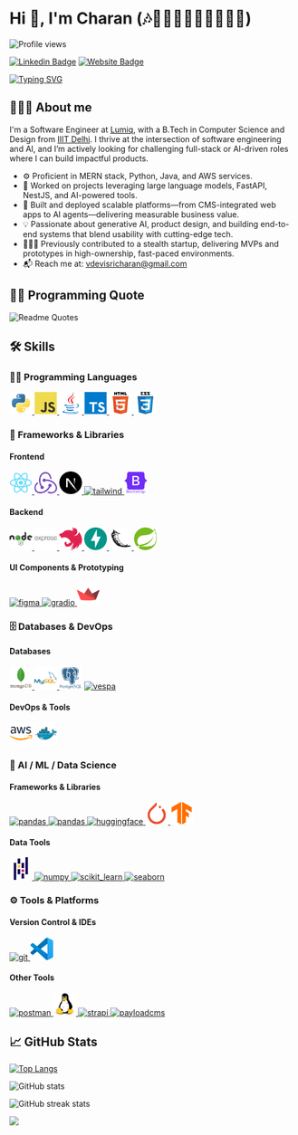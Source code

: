 # Hi 👋, I'm Charan (🎶🎦👨🏻‍🎨✍🏻👨🏻‍💻)

![Profile views](https://komarev.com/ghpvc/?username=vdevisricharan&label=Profile%20views&color=D4B461&style=flat)

[![Linkedin Badge](https://img.shields.io/badge/-LinkedIn-0e76a8?style=flat-square&logo=Linkedin&logoColor=D4B461)](https://linkedin.com/in/vdevisricharan)
[![Website Badge](https://img.shields.io/badge/Website-3b5998?style=flat-square&logo=google-chrome&logoColor=D4B461)](https://vdevisricharan.netlify.app)

[![Typing SVG](https://readme-typing-svg.demolab.com?font=Helvetica&weight=650&size=32&duration=3000&pause=936&color=D4B461&multiline=true&width=1000&lines=I+turn+caffeine+%E2%98%95%2C+chaos+%F0%9F%98%B5%E2%80%8D%F0%9F%92%AB%2C+and+code+%F0%9F%91%A8%F0%9F%8F%BB%E2%80%8D%F0%9F%92%BB+into+deployments+%F0%9F%9A%80)](https://git.io/typing-svg)
## 👨🏻‍💻 About me

I'm a Software Engineer at [Lumiq](https://lumiq.ai/), with a B.Tech in Computer Science and Design from [IIIT Delhi](http://iiitd.ac.in). I thrive at the intersection of software engineering and AI, and I’m actively looking for challenging full-stack or AI-driven roles where I can build impactful products.
- ⚙️ Proficient in MERN stack, Python, Java, and AWS services.
- 🤖 Worked on projects leveraging large language models, FastAPI, NestJS, and AI-powered tools.
- 🚀 Built and deployed scalable platforms—from CMS-integrated web apps to AI agents—delivering measurable business value.
- 💡 Passionate about generative AI, product design, and building end-to-end systems that blend usability with cutting-edge tech.
- 👨🏻‍🔬 Previously contributed to a stealth startup, delivering MVPs and prototypes in high-ownership, fast-paced environments.
- 📬 Reach me at: vdevisricharan@gmail.com

## ✍🏻 Programming Quote
![Readme Quotes](https://quotes-github-readme.vercel.app/api?type=horizontal&theme=light)

## 🛠️ Skills

### 👨‍💻 Programming Languages
 <!-- Python -->
 <a href="https://www.python.org" target="_blank" rel="noreferrer"> <img src="https://raw.githubusercontent.com/devicons/devicon/master/icons/python/python-original.svg" alt="python" width="40" height="40"/> </a>  <!-- JavaScript --> <a href="https://developer.mozilla.org/en-US/docs/Web/JavaScript" target="_blank" rel="noreferrer"> <img src="https://raw.githubusercontent.com/devicons/devicon/master/icons/javascript/javascript-original.svg" alt="javascript" width="40" height="40"/> </a> <!-- Java --> <a href="https://www.java.com" target="_blank" rel="noreferrer"> <img src="https://raw.githubusercontent.com/devicons/devicon/master/icons/java/java-original.svg" alt="java" width="40" height="40"/> </a> <!-- TypeScript --> <a href="https://www.typescriptlang.org/" target="_blank" rel="noreferrer"> <img src="https://raw.githubusercontent.com/devicons/devicon/refs/heads/master/icons/typescript/typescript-original.svg" alt="typescript" width="40" height="40"/> </a> <!-- HTML5 --> <a href="https://www.w3.org/html/" target="_blank" rel="noreferrer"> <img src="https://raw.githubusercontent.com/devicons/devicon/master/icons/html5/html5-original-wordmark.svg" alt="html5" width="40" height="40"/> </a> <!-- CSS3 --> <a href="https://www.w3schools.com/css/" target="_blank" rel="noreferrer"> <img src="https://raw.githubusercontent.com/devicons/devicon/master/icons/css3/css3-original-wordmark.svg" alt="css3" width="40" height="40"/> </a> 

### 🧩 Frameworks & Libraries
#### Frontend
<!-- React --> 
<a href="https://react.dev/" target="_blank" rel="noreferrer"> <img src="https://github.com/devicons/devicon/raw/refs/heads/master/icons/react/react-original.svg" alt="react" width="40" height="40"/> </a> <!-- Redux --> <a href="https://redux.js.org/" target="_blank" rel="noreferrer"> <img src="https://github.com/devicons/devicon/raw/refs/heads/master/icons/redux/redux-original.svg" alt="redux" width="40" height="40"/> </a> <!-- Nextjs--> <a href="https://nextjs.org/" target="_blank" rel="noreferrer"> <img src="https://github.com/devicons/devicon/raw/refs/heads/master/icons/nextjs/nextjs-original.svg" alt="nextjs" width="40" height="40"/> </a> <!-- Tailwind CSS --> <a href="https://tailwindcss.com/" target="_blank" rel="noreferrer"> <img src="https://www.vectorlogo.zone/logos/tailwindcss/tailwindcss-icon.svg" alt="tailwind" width="40" height="40"/> </a> <!-- Bootstrap --> <a href="https://getbootstrap.com" target="_blank" rel="noreferrer"><img src="https://raw.githubusercontent.com/devicons/devicon/master/icons/bootstrap/bootstrap-plain-wordmark.svg" alt="bootstrap" width="40" height="40"/></a> 

#### Backend
<!-- NodeJS -->
<a href="https://nodejs.org" target="_blank" rel="noreferrer"> <img src="https://raw.githubusercontent.com/devicons/devicon/master/icons/nodejs/nodejs-original-wordmark.svg" alt="nodejs" width="40" height="40"/> </a> <!-- Express --> <a href="https://expressjs.com" target="_blank" rel="noreferrer"> <img src="https://raw.githubusercontent.com/devicons/devicon/master/icons/express/express-original-wordmark.svg" alt="express" width="40" height="40"/> </a><!-- NestJS --> <a href="https://nestjs.com/" target="_blank" rel="noreferrer"> <img src="https://github.com/devicons/devicon/raw/refs/heads/master/icons/nestjs/nestjs-original.svg" alt="nestjs" width="40" height="40"/> </a> <!-- FastAPI --> <a href="https://fastapi.tiangolo.com/" target="_blank" rel="noreferrer"> <img src="https://raw.githubusercontent.com/devicons/devicon/refs/heads/master/icons/fastapi/fastapi-original.svg" alt="fastapi" width="40" height="40"/> </a><!-- Flask --> <a href="https://flask.palletsprojects.com/" target="_blank" rel="noreferrer"> <img src="https://github.com/devicons/devicon/raw/refs/heads/master/icons/flask/flask-original.svg" alt="fastapi" width="40" height="40"/> </a> <!-- Springboot--> <a href="https://spring.io/projects/spring-boot" target="_blank" rel="noreferrer"> <img src="https://github.com/devicons/devicon/raw/refs/heads/master/icons/spring/spring-original.svg" alt="springboot" width="40" height="40"/> </a>

#### UI Components & Prototyping
<!-- Figma -->
<a href="https://www.figma.com/" target="_blank" rel="noreferrer"> <img src="https://www.vectorlogo.zone/logos/figma/figma-icon.svg" alt="figma" width="40" height="40"/> </a> <!-- Gradio --> <a href="https://www.gradio.app/" target="_blank" rel="noreferrer"> <img src="https://github.com/gradio-app/gradio/raw/main/readme_files/gradio.svg" alt="gradio" width="100" height="40"/> </a> <!-- Streamlit --> <a href="https://streamlit.io/" target="_blank" rel="noreferrer"> <img src="https://github.com/devicons/devicon/raw/refs/heads/master/icons/streamlit/streamlit-original.svg" alt="sass" width="40" height="40"/> </a>

### 🗄️ Databases & DevOps
#### Databases
<!-- MongoDB -->
<a href="https://www.mongodb.com/" target="_blank" rel="noreferrer"> <img src="https://raw.githubusercontent.com/devicons/devicon/master/icons/mongodb/mongodb-original-wordmark.svg" alt="mongodb" width="40" height="40"/> </a> <!-- MySQL --> <a href="https://www.mysql.com/" target="_blank" rel="noreferrer"> <img src="https://raw.githubusercontent.com/devicons/devicon/master/icons/mysql/mysql-original-wordmark.svg" alt="mysql" width="40" height="40"/> </a>  <!-- PostgreSQL --> <a href="https://www.postgresql.org/" target="_blank" rel="noreferrer"> <img src="https://raw.githubusercontent.com/devicons/devicon/refs/heads/master/icons/postgresql/postgresql-plain-wordmark.svg" alt="postgresql" width="40" height="40"/></a> <!-- Vespa --> <a href="https://docs.vespa.ai/" target="_blank" rel="noreferrer"> <img src="https://camo.githubusercontent.com/2d61b99ea62dd6ce2de9bb36b042cc041dbb01dfd1b483b6c0ccb9213e4e60c3/68747470733a2f2f6173736574732e76657370612e61692f6c6f676f732f56657370612d6c6f676f2d6461726b2d5247422e737667" alt="vespa" width="80" height="40"/></a>

#### DevOps & Tools
<!-- AWS -->
<a href="https://aws.amazon.com/" target="_blank" rel="noreferrer"> <img src="https://raw.githubusercontent.com/devicons/devicon/refs/heads/master/icons/amazonwebservices/amazonwebservices-original-wordmark.svg" alt="aws" width="40" height="40"/></a> <!-- Docker --> <a href="https://docs.vespa.ai/" target="_blank" rel="noreferrer"> <img src="https://raw.githubusercontent.com/devicons/devicon/ca28c779441053191ff11710fe24a9e6c23690d6/icons/docker/docker-original.svg" alt="vespa" width="40" height="40"/></a> 

### 🤖 AI / ML / Data Science
#### Frameworks & Libraries
<!-- LangGraph -->
<a href="https://www.langchain.com" target="_blank" rel="noreferrer"> <img src="https://camo.githubusercontent.com/ba9213366333d7b44b0133fbc84876d427622bde15cdc738f9001beeb5dd2d27/68747470733a2f2f6c616e67636861696e2d61692e6769746875622e696f2f6c616e6767726170682f7374617469632f776f72646d61726b5f6461726b2e737667" alt="pandas" width="120" height="40"/> </a> <!-- LangChain --> <a href="https://www.langchain.com/langgraph" target="_blank" rel="noreferrer"> <img src="https://camo.githubusercontent.com/ba9213366333d7b44b0133fbc84876d427622bde15cdc738f9001beeb5dd2d27/68747470733a2f2f6c616e67636861696e2d61692e6769746875622e696f2f6c616e6767726170682f7374617469632f776f72646d61726b5f6461726b2e737667" alt="pandas" width="120" height="40"/> </a> <!-- Hugging Face --> <a href="https://huggingface.co/" target="_blank" rel="noreferrer"> <img src="https://avatars.githubusercontent.com/u/25720743?s=200&v=4" alt="huggingface" width="40" height="40"/> </a> <!-- Pytorch -->
<a href="https://pytorch.org/" target="_blank" rel="noreferrer"> <img src="https://github.com/devicons/devicon/raw/refs/heads/master/icons/pytorch/pytorch-original.svg" alt="pandas" width="40" height="40"/> </a> <!-- Tensorflow --> <a href="https://www.tensorflow.org/" target="_blank" rel="noreferrer"> <img src="https://raw.githubusercontent.com/devicons/devicon/refs/heads/master/icons/tensorflow/tensorflow-original.svg" alt="tensorflow" width="40" height="40"/> </a>

#### Data Tools
<!-- Pandas -->
<a href="https://pandas.pydata.org/" target="_blank" rel="noreferrer"> <img src="https://raw.githubusercontent.com/devicons/devicon/2ae2a900d2f041da66e950e4d48052658d850630/icons/pandas/pandas-original.svg" alt="pandas" width="40" height="40"/> </a> <!-- Numpy --> <a href="https://numpy.org/" target="_blank" rel="noreferrer"> <img src="https://numpy.org/images/logo.svg" alt="numpy" width="40" height="40"/> </a> <!-- scikit_learn --> <a href="https://scikit-learn.org/" target="_blank" rel="noreferrer"> <img src="https://upload.wikimedia.org/wikipedia/commons/0/05/Scikit_learn_logo_small.svg" alt="scikit_learn" width="40" height="40"/> </a> <!-- Seaborn --> <a href="https://seaborn.pydata.org/" target="_blank" rel="noreferrer"> <img src="https://seaborn.pydata.org/_images/logo-mark-lightbg.svg" alt="seaborn" width="40" height="40"/> </a>

### ⚙️ Tools & Platforms

#### Version Control & IDEs
<!-- Git -->
<a href="https://git-scm.com/" target="_blank" rel="noreferrer"> <img src="https://www.vectorlogo.zone/logos/git-scm/git-scm-icon.svg" alt="git" width="40" height="40"/> </a>  <!-- VS Code --> <a href="https://code.visualstudio.com/" target="_blank" rel="noreferrer"><img src="https://github.com/devicons/devicon/raw/refs/heads/master/icons/vscode/vscode-original.svg" alt="vscode" width="40" height="40"/></a>

#### Other Tools
<!-- Postman -->
<a href="https://postman.com" target="_blank" rel="noreferrer"> <img src="https://www.vectorlogo.zone/logos/getpostman/getpostman-icon.svg" alt="postman" width="40" height="40"/> </a> <!-- Linux --> <a href="https://www.linux.org/" target="_blank" rel="noreferrer"> <img src="https://raw.githubusercontent.com/devicons/devicon/master/icons/linux/linux-original.svg" alt="linux" width="40" height="40"/> </a> <!-- Strapi --> <a href="https://strapi.io/" target="_blank" rel="noreferrer"> <img src="https://camo.githubusercontent.com/3fe9f597bffdf00fd02927133a76d866a1b0b0b383e5889337bf951a894deb25/68747470733a2f2f7374726170692e696f2f6173736574732f7374726170692d6c6f676f2d6461726b2e737667" alt="strapi" width="80" height="40"/> </a> <!-- Payload CMS --> <a href="https://payloadcms.com/" target="_blank" rel="noreferrer"> <img src="https://avatars.githubusercontent.com/u/62968818?s=48&v=4" alt="payloadcms" width="40" height="40"/> </a>

## 📈 GitHub Stats

[![Top Langs](https://github-readme-stats.vercel.app/api/top-langs/?username=vdevisricharan&langs_count=10&layout=compact)](https://github.com/anuraghazra/github-readme-stats)

![GitHub stats](https://github-readme-stats.vercel.app/api?username=vdevisricharan&show_icons=true&&theme=radical&count_private=true)

![GitHub streak stats](https://github-readme-streak-stats.herokuapp.com/?user=vdevisricharan)

<p>
  <img src="https://capsule-render.vercel.app/api?type=waving&color=gradient&height=110&section=footer&animation=twinkling"/>
</p>
